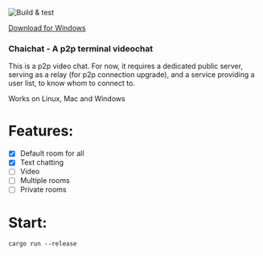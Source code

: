 ![Build & test](https://github.com/ginkooo/chaichat/actions/workflows/rust.yml/badge.svg)

[Download for Windows](https://nightly.link/Ginkooo/chaichat/workflows/windows_release/main/chaichat.zip)

### Chaichat - A p2p terminal videochat

This is a p2p video chat. For now, it requires a dedicated public server, serving as a relay (for p2p connection upgrade), and a service providing a user list, to know whom to connect to.

Works on Linux, Mac and Windows

# Features:

- [x] Default room for all
- [x] Text chatting
- [ ] Video
- [ ] Multiple rooms
- [ ] Private rooms

# Start:

`cargo run --release` 
